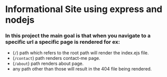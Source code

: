 # Informational Site using express and nodejs

### In this project the main goal is that when you navigate to a specific url a specific page is rendered for ex:

- (`/`) path which refers to the root path will render the index.ejs file.
- (`/contact`) path renders contact-me page.
- (`/about`) path renders about page.
- any path other than those will result in the 404 file being rendered.
